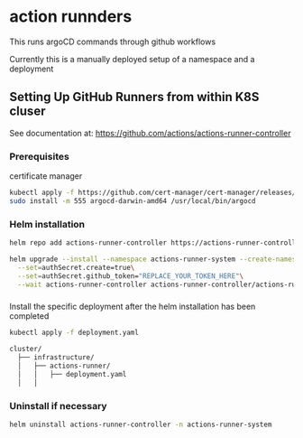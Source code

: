 # action runnders
This runs argoCD commands through github workflows

Currently this is a manually deployed setup of a namespace and a deployment

## Setting Up GitHub Runners from within K8S cluser
See documentation at: https://github.com/actions/actions-runner-controller

### Prerequisites
certificate manager
```bash
kubectl apply -f https://github.com/cert-manager/cert-manager/releases/download/v1.8.2/cert-manager.yaml
sudo install -m 555 argocd-darwin-amd64 /usr/local/bin/argocd
```



### Helm installation

```bash
helm repo add actions-runner-controller https://actions-runner-controller.github.io/actions-runner-controller
```

```bash
helm upgrade --install --namespace actions-runner-system --create-namespace\
  --set=authSecret.create=true\
  --set=authSecret.github_token="REPLACE_YOUR_TOKEN_HERE"\
  --wait actions-runner-controller actions-runner-controller/actions-runner-controller
```

### 
Install the specific deployment after the helm installation has been completed

```bash
kubectl apply -f deployment.yaml
```

```bash
cluster/
  ├── infrastructure/
  │   ├── actions-runner/
  │   │   ├── deployment.yaml
  │   │   
```

### Uninstall if necessary
```bash
helm uninstall actions-runner-controller -n actions-runner-system
```

